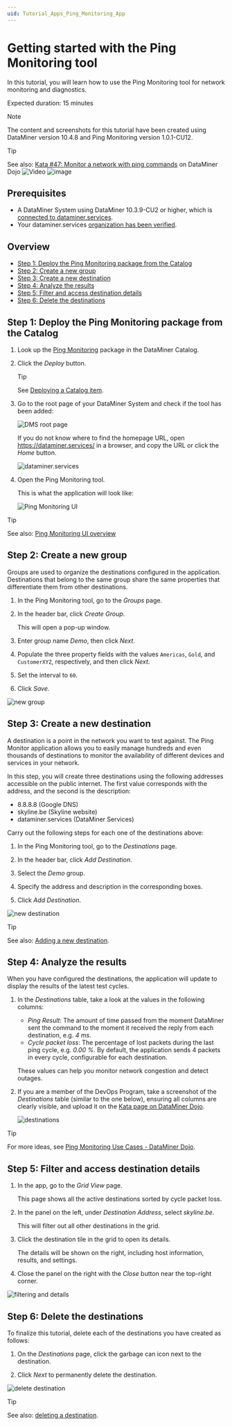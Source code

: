 ```yaml
---
uid: Tutorial_Apps_Ping_Monitoring_App
---
```


# Getting started with the Ping Monitoring tool

In this tutorial, you will learn how to use the Ping Monitoring tool for network monitoring and diagnostics.

Expected duration: 15 minutes

> [!NOTE]
> The content and screenshots for this tutorial have been created using DataMiner version 10.4.8 and Ping Monitoring version 1.0.1-CU12.

>[!TIP]
>See also: [Kata #47: Monitor a network with ping commands](https://community.dataminer.services/courses/kata-47/) on DataMiner Dojo ![Video](~/user-guide/images/video_Duo.png)
![image](https://github.com/user-attachments/assets/e6e51765-55e5-4546-80a2-192b69e3a0c2)



## Prerequisites

- A DataMiner System using DataMiner 10.3.9-CU2 or higher, which is [connected to dataminer.services](xref:Connecting_your_DataMiner_System_to_the_cloud).
- Your dataminer.services [organization has been verified](xref:CloudConnectionVerification).

## Overview

- [Step 1: Deploy the Ping Monitoring package from the Catalog](#step-1-deploy-the-ping-monitoring-package-from-the-catalog)
- [Step 2: Create a new group](#step-2-create-a-new-group)
- [Step 3: Create a new destination](#step-3-create-a-new-destination)
- [Step 4: Analyze the results](#step-4-analyze-the-results)
- [Step 5: Filter and access destination details](#step-5-filter-and-access-destination-details)
- [Step 6: Delete the destinations](#step-6-delete-the-destinations)

## Step 1: Deploy the Ping Monitoring package from the Catalog

1. Look up the [Ping Monitoring](https://catalog.dataminer.services/details/cb1bd962-97a5-461b-80fd-a62b3799de96) package in the DataMiner Catalog.

1. Click the *Deploy* button.

   > [!TIP]
   > See [Deploying a Catalog item](xref:Deploying_a_catalog_item).

1. Go to the root page of your DataMiner System and check if the tool has been added:

   ![DMS root page](~/user-guide/images/DMAroot-PingMonitoring.png)

   If you do not know where to find the homepage URL, open <https://dataminer.services/> in a browser, and copy the URL or click the *Home* button.

   ![dataminer.services](~/user-guide/images/dataminerservices-PingMonitoring.png)

1. Open the Ping Monitoring tool.

   This is what the application will look like:

   ![Ping Monitoring UI](~/user-guide/images/brand_new_destinations-PingMonitoring.png)

> [!TIP]
> See also: [Ping Monitoring UI overview](xref:Ping_Monitoring_UI)

## Step 2: Create a new group

Groups are used to organize the destinations configured in the application. Destinations that belong to the same group share the same properties that differentiate them from other destinations.

1. In the Ping Monitoring tool, go to the *Groups* page.

1. In the header bar, click *Create Group*.

   This will open a pop-up window.

1. Enter group name *Demo*, then click *Next*.

1. Populate the three property fields with the values `Americas`, `Gold`, and `CustomerXYZ`, respectively, and then click *Next*.

1. Set the interval to `60`.

1. Click *Save*.

![new group](~/user-guide/images/Create_New_Group-PingMonitoring.gif)

## Step 3: Create a new destination

A destination is a point in the network you want to test against. The Ping Monitor application allows you to easily manage hundreds and even thousands of destinations to monitor the availability of different devices and services in your network.

In this step, you will create three destinations using the following addresses accessible on the public internet. The first value corresponds with the address, and the second is the description:

- 8.8.8.8 (Google DNS)
- skyline.be (Skyline website)
- dataminer.services (DataMiner Services)

Carry out the following steps for each one of the destinations above:

1. In the Ping Monitoring tool, go to the *Destinations* page.

1. In the header bar, click *Add Destination*.

1. Select the *Demo* group.

1. Specify the address and description in the corresponding boxes.

1. Click *Add Destination*.

![new destination](~/user-guide/images/Create_New_Destination-PingMonitoring.gif)

> [!TIP]
> See also: [Adding a new destination](xref:Ping_Monitoring_managing_groups_destinations#adding-a-new-destination).

## Step 4: Analyze the results

When you have configured the destinations, the application will update to display the results of the latest test cycles.

1. In the *Destinations* table, take a look at the values in the following columns:

   - *Ping Result*: The amount of time passed from the moment DataMiner sent the command to the moment it received the reply from each destination, e.g. *4 ms*.
   - *Cycle packet loss*: The percentage of lost packets during the last ping cycle, e.g. *0.00 %*. By default, the application sends 4 packets in every cycle, configurable for each destination.

   These values can help you monitor network congestion and detect outages.

1. If you are a member of the DevOps Program, take a screenshot of the *Destinations* table (similar to the one below), ensuring all columns are clearly visible, and upload it on the [Kata page on DataMiner Dojo](https://community.dataminer.services/courses/kata-47/).

   ![destinations](~/user-guide/images/destinations-PingMonitoring.png)

> [!TIP]
> For more ideas, see [Ping Monitoring Use Cases - DataMiner Dojo](https://community.dataminer.services/use-case/ping-monitoring/).

## Step 5: Filter and access destination details

1. In the app, go to the *Grid View* page.

   This page shows all the active destinations sorted by cycle packet loss.

1. In the panel on the left, under *Destination Address*, select *skyline.be*.

   This will filter out all other destinations in the grid.

1. Click the destination tile in the grid to open its details.

   The details will be shown on the right, including host information, results, and settings.

1. Close the panel on the right with the *Close* button near the top-right corner.

![filtering and details](~/user-guide/images/Filter_Details-PingMonitoring.gif)

## Step 6: Delete the destinations

To finalize this tutorial, delete each of the destinations you have created as follows:

1. On the *Destinations* page, click the garbage can icon next to the destination.

1. Click *Next* to permanently delete the destination.

![delete destination](~/user-guide/images/Delete_Destination-PingMonitoring.gif)

> [!TIP]
> See also: [deleting a destination](xref:Ping_Monitoring_managing_groups_destinations#deleting-a-destination).
